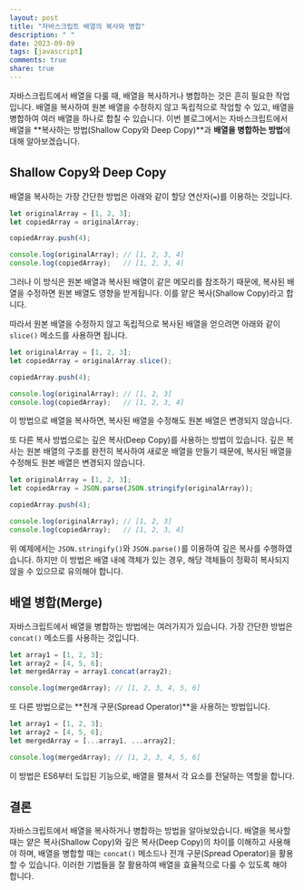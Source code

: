 ```yaml
---
layout: post
title: "자바스크립트 배열의 복사와 병합"
description: " "
date: 2023-09-09
tags: [javascript]
comments: true
share: true
---
```


자바스크립트에서 배열을 다룰 때, 배열을 복사하거나 병합하는 것은 흔히 필요한 작업입니다. 배열을 복사하여 원본 배열을 수정하지 않고 독립적으로 작업할 수 있고, 배열을 병합하여 여러 배열을 하나로 합칠 수 있습니다. 이번 블로그에서는 자바스크립트에서 배열을 **복사하는 방법(Shallow Copy와 Deep Copy)**과 **배열을 병합하는 방법**에 대해 알아보겠습니다.

## Shallow Copy와 Deep Copy

배열을 복사하는 가장 간단한 방법은 아래와 같이 할당 연산자(`=`)를 이용하는 것입니다.

```javascript
let originalArray = [1, 2, 3];
let copiedArray = originalArray;

copiedArray.push(4);

console.log(originalArray); // [1, 2, 3, 4]
console.log(copiedArray);   // [1, 2, 3, 4]
```

그러나 이 방식은 원본 배열과 복사된 배열이 같은 메모리를 참조하기 때문에, 복사된 배열을 수정하면 원본 배열도 영향을 받게됩니다. 이를 얕은 복사(Shallow Copy)라고 합니다.

따라서 원본 배열을 수정하지 않고 독립적으로 복사된 배열을 얻으려면 아래와 같이 `slice()` 메소드를 사용하면 됩니다.

```javascript
let originalArray = [1, 2, 3];
let copiedArray = originalArray.slice();

copiedArray.push(4);

console.log(originalArray); // [1, 2, 3]
console.log(copiedArray);   // [1, 2, 3, 4]
```

이 방법으로 배열을 복사하면, 복사된 배열을 수정해도 원본 배열은 변경되지 않습니다.

또 다른 복사 방법으로는 깊은 복사(Deep Copy)를 사용하는 방법이 있습니다. 깊은 복사는 원본 배열의 구조를 완전히 복사하여 새로운 배열을 만들기 때문에, 복사된 배열을 수정해도 원본 배열은 변경되지 않습니다.

```javascript
let originalArray = [1, 2, 3];
let copiedArray = JSON.parse(JSON.stringify(originalArray));

copiedArray.push(4);

console.log(originalArray); // [1, 2, 3]
console.log(copiedArray);   // [1, 2, 3, 4]
```

위 예제에서는 `JSON.stringify()`와 `JSON.parse()`를 이용하여 깊은 복사를 수행하였습니다. 하지만 이 방법은 배열 내에 객체가 있는 경우, 해당 객체들이 정확히 복사되지 않을 수 있으므로 유의해야 합니다.

## 배열 병합(Merge)

자바스크립트에서 배열을 병합하는 방법에는 여러가지가 있습니다. 가장 간단한 방법은 `concat()` 메소드를 사용하는 것입니다.

```javascript
let array1 = [1, 2, 3];
let array2 = [4, 5, 6];
let mergedArray = array1.concat(array2);

console.log(mergedArray); // [1, 2, 3, 4, 5, 6]
```

또 다른 방법으로는 **전개 구문(Spread Operator)**을 사용하는 방법입니다.

```javascript
let array1 = [1, 2, 3];
let array2 = [4, 5, 6];
let mergedArray = [...array1, ...array2];

console.log(mergedArray); // [1, 2, 3, 4, 5, 6]
```

이 방법은 ES6부터 도입된 기능으로, 배열을 펼쳐서 각 요소를 전달하는 역할을 합니다.

## 결론

자바스크립트에서 배열을 복사하거나 병합하는 방법을 알아보았습니다. 배열을 복사할 때는 얕은 복사(Shallow Copy)와 깊은 복사(Deep Copy)의 차이를 이해하고 사용해야 하며, 배열을 병합할 때는 `concat()` 메소드나 전개 구문(Spread Operator)을 활용할 수 있습니다. 이러한 기법들을 잘 활용하여 배열을 효율적으로 다룰 수 있도록 해야 합니다.